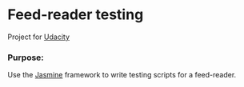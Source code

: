 # Feed-reader testing

Project for [Udacity](https://www.udacity.com)

### Purpose:

Use the [Jasmine](http://jasmine.github.io/) framework to write testing scripts for a feed-reader. 